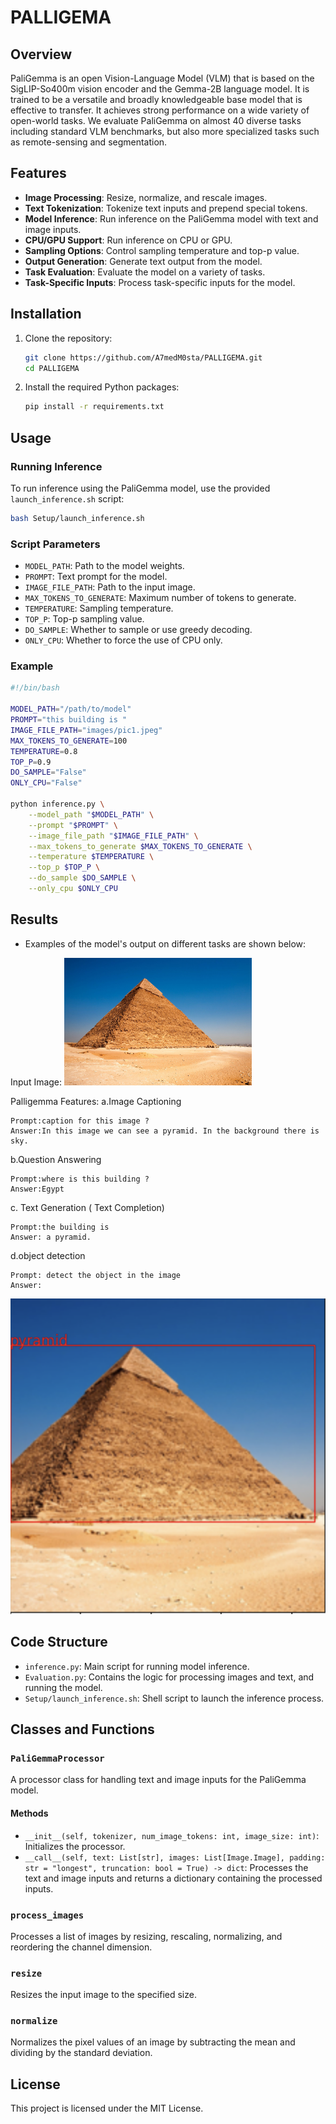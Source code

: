 # PALLIGEMA

## Overview
PaliGemma is an open Vision-Language Model (VLM) that is based on the SigLIP-So400m vision encoder and the Gemma-2B language model. It is trained to be a versatile and broadly knowledgeable base model that is effective to transfer. It achieves strong performance on a wide variety of open-world tasks. We evaluate PaliGemma on almost 40 diverse tasks including standard VLM benchmarks, but also more specialized tasks such as remote-sensing and segmentation.
## Features

- **Image Processing**: Resize, normalize, and rescale images.
- **Text Tokenization**: Tokenize text inputs and prepend special tokens.
- **Model Inference**: Run inference on the PaliGemma model with text and image inputs.
- **CPU/GPU Support**: Run inference on CPU or GPU.
- **Sampling Options**: Control sampling temperature and top-p value.
- **Output Generation**: Generate text output from the model.
- **Task Evaluation**: Evaluate the model on a variety of tasks.
- **Task-Specific Inputs**: Process task-specific inputs for the model.
## Installation

1. Clone the repository:
    ```sh
    git clone https://github.com/A7medM0sta/PALLIGEMA.git
    cd PALLIGEMA
    ```

2. Install the required Python packages:
    ```sh
    pip install -r requirements.txt
    ```

## Usage

### Running Inference

To run inference using the PaliGemma model, use the provided `launch_inference.sh` script:

```sh
bash Setup/launch_inference.sh
```

### Script Parameters

- `MODEL_PATH`: Path to the model weights.
- `PROMPT`: Text prompt for the model.
- `IMAGE_FILE_PATH`: Path to the input image.
- `MAX_TOKENS_TO_GENERATE`: Maximum number of tokens to generate.
- `TEMPERATURE`: Sampling temperature.
- `TOP_P`: Top-p sampling value.
- `DO_SAMPLE`: Whether to sample or use greedy decoding.
- `ONLY_CPU`: Whether to force the use of CPU only.

### Example

```sh
#!/bin/bash

MODEL_PATH="/path/to/model"
PROMPT="this building is "
IMAGE_FILE_PATH="images/pic1.jpeg"
MAX_TOKENS_TO_GENERATE=100
TEMPERATURE=0.8
TOP_P=0.9
DO_SAMPLE="False"
ONLY_CPU="False"

python inference.py \
    --model_path "$MODEL_PATH" \
    --prompt "$PROMPT" \
    --image_file_path "$IMAGE_FILE_PATH" \
    --max_tokens_to_generate $MAX_TOKENS_TO_GENERATE \
    --temperature $TEMPERATURE \
    --top_p $TOP_P \
    --do_sample $DO_SAMPLE \
    --only_cpu $ONLY_CPU
```
## Results
- Examples of the model's output on different tasks are shown below:

Input Image: 
<img src="Assets/Pyramid-of-Khafre-Giza-Egypt.jpg" alt="Pyramid of Khafre, Giza, Egypt" width="300"/>

Palligemma Features:
a.Image Captioning
```
Prompt:caption for this image ?
Answer:In this image we can see a pyramid. In the background there is sky.
```

b.Question Answering
```
Prompt:where is this building ?
Answer:Egypt
```

c. Text Generation ( Text Completion)
```
Prompt:the building is 
Answer: a pyramid.
```
d.object detection
```
Prompt: detect the object in the image
Answer:
```
![Detected Pyramid](Assets/pyramids.png)

## Code Structure

- `inference.py`: Main script for running model inference.
- `Evaluation.py`: Contains the logic for processing images and text, and running the model.
- `Setup/launch_inference.sh`: Shell script to launch the inference process.

## Classes and Functions

### `PaliGemmaProcessor`

A processor class for handling text and image inputs for the PaliGemma model.

#### Methods

- `__init__(self, tokenizer, num_image_tokens: int, image_size: int)`: Initializes the processor.
- `__call__(self, text: List[str], images: List[Image.Image], padding: str = "longest", truncation: bool = True) -> dict`: Processes the text and image inputs and returns a dictionary containing the processed inputs.

### `process_images`

Processes a list of images by resizing, rescaling, normalizing, and reordering the channel dimension.

### `resize`

Resizes the input image to the specified size.

### `normalize`

Normalizes the pixel values of an image by subtracting the mean and dividing by the standard deviation.

## License

This project is licensed under the MIT License.
```